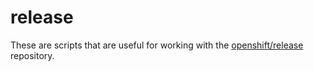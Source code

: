 # release

These are scripts that are useful for working with the [openshift/release](https://github.com/openshift/release) repository.
